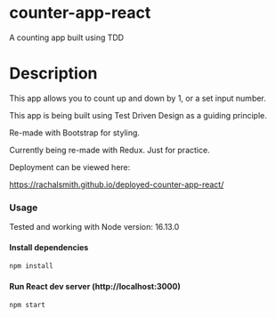 # counter-app-react

A counting app built using TDD 


# Description 

This app allows you to count up and down by 1, or a set input number. 

This app is being built using Test Driven Design as a guiding principle. 

Re-made with Bootstrap for styling.

Currently being re-made with Redux. Just for practice. 

Deployment can be viewed here: 

https://rachalsmith.github.io/deployed-counter-app-react/


### Usage

Tested and working with Node version: 16.13.0

#### Install dependencies

```bash
npm install
```
#### Run React dev server (http://localhost:3000)

```bash
npm start
```

